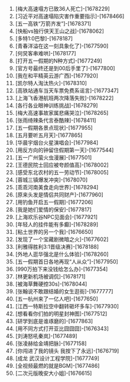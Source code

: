 
1. [梅大高速塌方已致36人死亡]-[1678229]
1. [习近平对高速塌陷灾害作重要指示]-[1678466]
1. [五一高铁“万箭齐发”]-[1678371]
1. [快船vs独行侠天王山之战]-[1678062]
1. [多特1:0巴黎]-[1678187]
1. [青春洋溢在这一刻具象化了]-[1677590]
1. [何炅客串难哄]-[1678177]
1. [打开五一假期的N种方式]-[1677249]
1. [官方号最终还是到00后手里了]-[1677800]
1. [我在和平精英云游广西]-[1677920]
1. [凯尔特人淘汰热火]-[1678310]
1. [高铁站通车当天车票免费系谣言]-[1677347]
1. [上海飞香港航班两次降落失败]-[1678222]
1. [各行各业眼神训练挑战]-[1678279]
1. [梅大高速事故家属悲痛哭泣]-[1678265]
1. [张雨绮辣条代言泰酷辣]-[1678411]
1. [五一假期各景点现状]-[1677955]
1. [五月要听五月天]-[1677865]
1. [华晨宇烟台火星演唱会]-[1677984]
1. [用反方向的钟留住假期第一天]-[1677544]
1. [五一广州萤火虫漫展]-[1677501]
1. [王德民院士回应被夸颜值高]-[1678002]
1. [感受东北农村的五一劳动节]-[1678005]
1. [蓉城三镇爆发冲突]-[1678070]
1. [乖乖河南美食走向世界]-[1678294]
1. [原来头发是情侣共同财产]-[1677960]
1. [用钓鱼开启五一假期]-[1677206]
1. [我是她们爱情的保安]-[1677817]
1. [上海欢乐谷NPC见面会]-[1677921]
1. [年轻人的挂件能有多癫]-[1678289]
1. [粘土世界的另一个我]-[1676650]
1. [发现了一个宝藏剧微暗之火]-[1677602]
1. [利雅得胜利3:1晋级决赛]-[1678188]
1. [外地人逛华强北是什么体验]-[1678260]
1. [五一假期首日各地再现“人从众”]-[1677950]
1. [990万拍下来没钱给怎么办]-[1677354]
1. [林更新机场被调侃]-[1678171]
1. [被海草舞硬控30s]-[1678044]
1. [张翰说不敢跟结婚的女生逛街]-[1677777]
1. [五一杭州来了一亿人吧]-[1677650]
1. [江西一特斯拉空中翻转砸坏多车]-[1677930]
1. [想看看你们拍的明星封神图]-[1677512]
1. [研学到底是谁琢磨的]-[1677863]
1. [用不同方式打开亚比囧囧囧]-[1676343]
1. [刘涛怒吼秦岚]-[1677489]
1. [张凌赫给金靖把脉]-[1677158]
1. [你闯进了我的镜头 我按下了永远]-[1676719]
1. [成龙 武汉设计工程学院]-[1677749]
1. [全视频最燃的就是BGM]-[1677486]
1. [二次元版晚安大小姐]-[1676615]